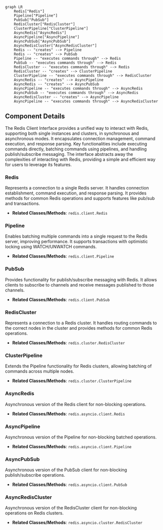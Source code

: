 ```mermaid
graph LR
    Redis["Redis"]
    Pipeline["Pipeline"]
    PubSub["PubSub"]
    RedisCluster["RedisCluster"]
    ClusterPipeline["ClusterPipeline"]
    AsyncRedis["AsyncRedis"]
    AsyncPipeline["AsyncPipeline"]
    AsyncPubSub["AsyncPubSub"]
    AsyncRedisCluster["AsyncRedisCluster"]
    Redis -- "creates" --> Pipeline
    Redis -- "creates" --> PubSub
    Pipeline -- "executes commands through" --> Redis
    PubSub -- "executes commands through" --> Redis
    RedisCluster -- "executes commands through" --> Redis
    RedisCluster -- "creates" --> ClusterPipeline
    ClusterPipeline -- "executes commands through" --> RedisCluster
    AsyncRedis -- "creates" --> AsyncPipeline
    AsyncRedis -- "creates" --> AsyncPubSub
    AsyncPipeline -- "executes commands through" --> AsyncRedis
    AsyncPubSub -- "executes commands through" --> AsyncRedis
    AsyncRedisCluster -- "creates" --> AsyncPipeline
    AsyncPipeline -- "executes commands through" --> AsyncRedisCluster
```

## Component Details

The Redis Client Interface provides a unified way to interact with Redis, supporting both single instances and clusters, in synchronous and asynchronous modes. It encapsulates connection management, command execution, and response parsing. Key functionalities include executing commands directly, batching commands using pipelines, and handling publish/subscribe messaging. The interface abstracts away the complexities of interacting with Redis, providing a simple and efficient way for users to leverage its features.

### Redis
Represents a connection to a single Redis server. It handles connection establishment, command execution, and response parsing. It provides methods for common Redis operations and supports features like pub/sub and transactions.
- **Related Classes/Methods**: `redis.client.Redis`

### Pipeline
Enables batching multiple commands into a single request to the Redis server, improving performance. It supports transactions with optimistic locking using WATCH/UNWATCH commands.
- **Related Classes/Methods**: `redis.client.Pipeline`

### PubSub
Provides functionality for publish/subscribe messaging with Redis. It allows clients to subscribe to channels and receive messages published to those channels.
- **Related Classes/Methods**: `redis.client.PubSub`

### RedisCluster
Represents a connection to a Redis cluster. It handles routing commands to the correct nodes in the cluster and provides methods for common Redis operations.
- **Related Classes/Methods**: `redis.cluster.RedisCluster`

### ClusterPipeline
Extends the Pipeline functionality for Redis clusters, allowing batching of commands across multiple nodes.
- **Related Classes/Methods**: `redis.cluster.ClusterPipeline`

### AsyncRedis
Asynchronous version of the Redis client for non-blocking operations.
- **Related Classes/Methods**: `redis.asyncio.client.Redis`

### AsyncPipeline
Asynchronous version of the Pipeline for non-blocking batched operations.
- **Related Classes/Methods**: `redis.asyncio.client.Pipeline`

### AsyncPubSub
Asynchronous version of the PubSub client for non-blocking publish/subscribe operations.
- **Related Classes/Methods**: `redis.asyncio.client.PubSub`

### AsyncRedisCluster
Asynchronous version of the RedisCluster client for non-blocking operations on Redis clusters.
- **Related Classes/Methods**: `redis.asyncio.cluster.RedisCluster`
